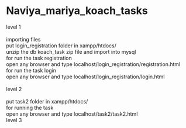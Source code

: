 
# Naviya_mariya_koach_tasks
level 1<br /><br />
importing files<br />
put login_registration folder in xampp/htdocs/<br />
unzip the db koach_task zip file and import into mysql<br />
for run the task registration<br />
open any browser and type localhost/login_registration/registration.html<br />
for run the task login<br />
open any browser and type localhost/login_registration/login.html<br /><br />
level 2<br /><br />
put task2 folder in xampp/htdocs/<br />
for running the task<br />
open any browser and type localhost/task2/task2.html<br />
level 3
